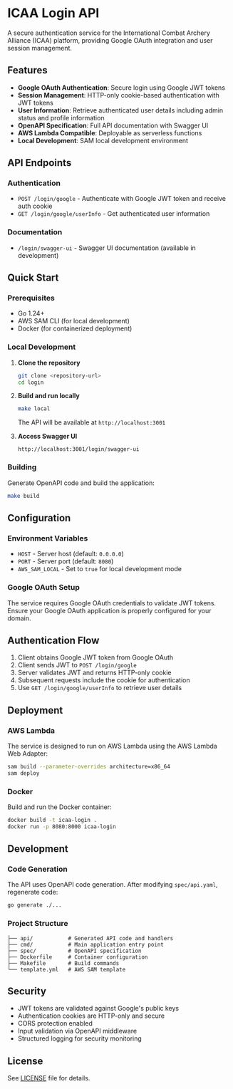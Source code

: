 # ICAA Login API

A secure authentication service for the International Combat Archery Alliance (ICAA) platform, providing Google OAuth integration and user session management.

## Features

- **Google OAuth Authentication**: Secure login using Google JWT tokens
- **Session Management**: HTTP-only cookie-based authentication with JWT tokens
- **User Information**: Retrieve authenticated user details including admin status and profile information
- **OpenAPI Specification**: Full API documentation with Swagger UI
- **AWS Lambda Compatible**: Deployable as serverless functions
- **Local Development**: SAM local development environment

## API Endpoints

### Authentication
- `POST /login/google` - Authenticate with Google JWT token and receive auth cookie
- `GET /login/google/userInfo` - Get authenticated user information

### Documentation
- `/login/swagger-ui` - Swagger UI documentation (available in development)

## Quick Start

### Prerequisites

- Go 1.24+
- AWS SAM CLI (for local development)
- Docker (for containerized deployment)

### Local Development

1. **Clone the repository**
   ```bash
   git clone <repository-url>
   cd login
   ```

2. **Build and run locally**
   ```bash
   make local
   ```
   
   The API will be available at `http://localhost:3001`

3. **Access Swagger UI**
   ```
   http://localhost:3001/login/swagger-ui
   ```

### Building

Generate OpenAPI code and build the application:
```bash
make build
```

## Configuration

### Environment Variables

- `HOST` - Server host (default: `0.0.0.0`)
- `PORT` - Server port (default: `8080`)
- `AWS_SAM_LOCAL` - Set to `true` for local development mode

### Google OAuth Setup

The service requires Google OAuth credentials to validate JWT tokens. Ensure your Google OAuth application is properly configured for your domain.

## Authentication Flow

1. Client obtains Google JWT token from Google OAuth
2. Client sends JWT to `POST /login/google`
3. Server validates JWT and returns HTTP-only cookie
4. Subsequent requests include the cookie for authentication
5. Use `GET /login/google/userInfo` to retrieve user details

## Deployment

### AWS Lambda

The service is designed to run on AWS Lambda using the AWS Lambda Web Adapter:

```bash
sam build --parameter-overrides architecture=x86_64
sam deploy
```

### Docker

Build and run the Docker container:

```bash
docker build -t icaa-login .
docker run -p 8080:8000 icaa-login
```

## Development

### Code Generation

The API uses OpenAPI code generation. After modifying `spec/api.yaml`, regenerate code:

```bash
go generate ./...
```

### Project Structure

```
├── api/           # Generated API code and handlers
├── cmd/           # Main application entry point  
├── spec/          # OpenAPI specification
├── Dockerfile     # Container configuration
├── Makefile       # Build commands
└── template.yml   # AWS SAM template
```

## Security

- JWT tokens are validated against Google's public keys
- Authentication cookies are HTTP-only and secure
- CORS protection enabled
- Input validation via OpenAPI middleware
- Structured logging for security monitoring

## License

See [LICENSE](LICENSE) file for details.
